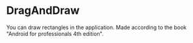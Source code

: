 # DragAndDraw
You can draw rectangles in the application. Made according to the book "Android for professionals 4th edition".
